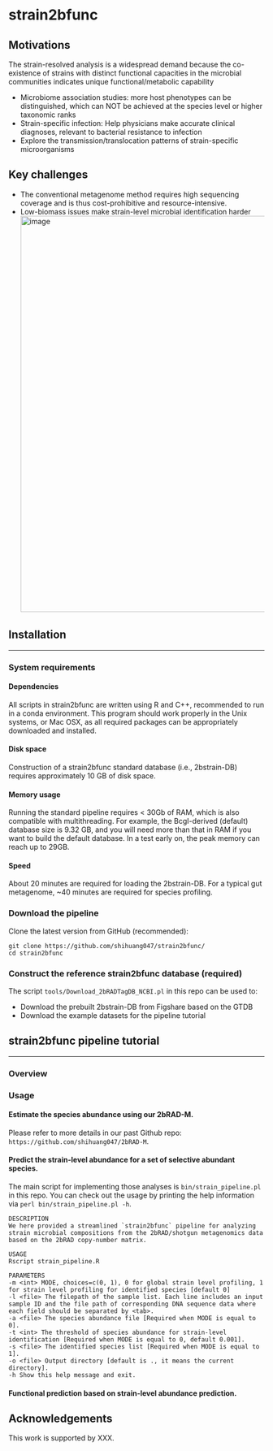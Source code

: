 # strain2bfunc

## Motivations
The strain-resolved analysis is a widespread demand because the co-existence of strains with distinct functional capacities in the microbial communities indicates unique functional/metabolic capability
* Microbiome association studies: more host phenotypes can be distinguished, which can NOT be achieved at the species level or higher taxonomic ranks
* Strain-specific infection: Help physicians make accurate clinical diagnoses, relevant to bacterial resistance to infection
* Explore the transmission/translocation patterns of strain-specific microorganisms

## Key challenges
* The conventional metagenome method requires high sequencing coverage and is thus cost-prohibitive and resource-intensive.
* Low-biomass issues make strain-level microbial identification harder<img width="780" alt="image" src="https://github.com/shihuang047/strain2bfunc/assets/44211414/9c517599-872d-49d7-a303-b3cc4cb11745">


## Installation
--------------------------------
### System requirements
#### Dependencies
All scripts in strain2bfunc are written using R and C++, recommended to run in a conda environment. This program should work properly in the Unix systems, or Mac OSX, as all required packages can be appropriately downloaded and installed.

#### Disk space
Construction of a strain2bfunc standard database (i.e., 2bstrain-DB) requires approximately 10 GB of disk space.

#### Memory usage
Running the standard pipeline requires < 30Gb of RAM, which is also compatible with multithreading. For example, the BcgI-derived (default) database size is 9.32 GB, and you will need more than that in RAM if you want to build the default database. In a test early on, the peak memory can reach up to 29GB.

#### Speed
About 20 minutes are required for loading the 2bstrain-DB. For a typical gut metagenome, ~40 minutes are required for species profiling.

### Download the pipeline

Clone the latest version from GitHub (recommended):  

   `git clone https://github.com/shihuang047/strain2bfunc/`  
   `cd strain2bfunc`

### Construct the reference strain2bfunc database (required)

The script `tools/Download_2bRADTagDB_NCBI.pl` in this repo can be used to:
   
   * Download the prebuilt 2bstrain-DB from Figshare based on the GTDB  
   * Download the example datasets for the pipeline tutorial
     

## strain2bfunc pipeline tutorial
--------------------------------

### Overview

### Usage

#### Estimate the species abundance using our 2bRAD-M. 

Please refer to more details in our past Github repo: `https://github.com/shihuang047/2bRAD-M`. 

#### Predict the strain-level abundance for a set of selective abundant species. 

The main script for implementing those analyses is `bin/strain_pipeline.pl` in this repo. You can check out the usage by printing the help information via `perl bin/strain_pipeline.pl -h`.
    
```
DESCRIPTION
We here provided a streamlined `strain2bfunc` pipeline for analyzing strain microbial compositions from the 2bRAD/shotgun metagenomics data based on the 2bRAD copy-number matrix.

USAGE
Rscript strain_pipeline.R

PARAMETERS
-m <int> MODE, choices=c(0, 1), 0 for global strain level profiling, 1 for strain level profiling for identified species [default 0]
-l <file> The filepath of the sample list. Each line includes an input sample ID and the file path of corresponding DNA sequence data where each field should be separated by <tab>.
-a <file> The species abundance file [Required when MODE is equal to 0].
-t <int> The threshold of species abundance for strain-level identification [Required when MODE is equal to 0, default 0.001].
-s <file> The identified species list [Required when MODE is equal to 1].
-o <file> Output directory [default is ., it means the current directory].
-h Show this help message and exit.
```

#### Functional prediction based on strain-level abundance prediction. 


## Acknowledgements
 This work is supported by XXX.

